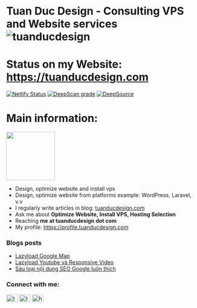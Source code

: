 <h1>Tuan Duc Design - Consulting VPS and Website services <img src="https://komarev.com/ghpvc/?username=tuanducdesign" alt="tuanducdesign" /></h1> 

# Status on my Website: https://tuanducdesign.com

[![Netlify Status](https://api.netlify.com/api/v1/badges/4f1a0279-e216-4dc8-b097-746d73aab237/deploy-status)](https://app.netlify.com/sites/tuanducdesign/deploys)
[![DeepScan grade](https://deepscan.io/api/teams/13432/projects/16426/branches/352293/badge/grade.svg)](https://deepscan.io/dashboard#view=project&tid=13432&pid=16426&bid=352293)
[![DeepSource](https://deepsource.io/gh/tuanducteam/tuanducdesign.svg/?label=resolved+issues)](https://deepsource.io/gh/tuanducteam/tuanducdesign/?ref=repository-badge)

# Main information:

<img src="https://cdn.tuanducdesign.com/assets/images/tuanducdesign.jpg" width="128" style="float: center" />

- Design, optimize website and install vps
- Design, optimize website from platforms example: WordPress, Laravel, v.v
- I regularly write articles in blog: [tuanducdesign.com](tuanducdesign.com)
- Ask me about **Optimize Website, Install VPS, Hosting Selection**
- Reaching **me at tuanducdesign dot com**
- My profile: https://profile.tuanducdesign.com

### Blogs posts
<!-- BLOG-POST-LIST:START -->
- [Lazyload Google Map](https://tuanducdesign.com/2021/03/lazyload-google-map.html)
- [Lazyload Youtube và Responsive Video](https://tuanducdesign.com/2021/03/lazyload-youtube-va-responsive-video.html)
- [Sáu loại nội dung SEO Google luôn thích](https://tuanducdesign.com/2021/03/sau-loai-noi-dung-seo-google-luon-thich.html)
<!-- BLOG-POST-LIST:END -->

<p align="left">
<h3 align="left">Connect with me:</h3>
<a href="https://twitter.com/tuanducdesign" target="blank"><img align="center" src="https://cdn.jsdelivr.net/npm/simple-icons@3.0.1/icons/twitter.svg" alt="tuanducdesign" height="20" width="30" /></a>
<a href="https://www.facebook.com/tuanduc.support" target="blank"><img align="center" src="https://cdn.jsdelivr.net/npm/simple-icons@3.0.1/icons/facebook.svg" alt="tuanducdesign" height="20" width="30" /></a>
<a href="https://tuanducdesign.com/rss.xml" target="blank"><img align="center" src="https://cdn.jsdelivr.net/npm/simple-icons@3.0.1/icons/rss.svg" alt="https://tuanducdesign.com/rss.xml" height="20" width="30" /></a>
</p>
